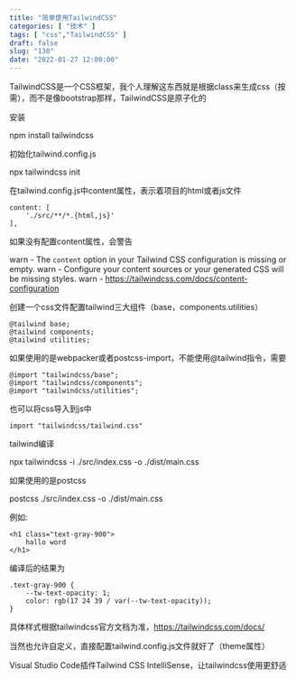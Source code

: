 ```yaml
---
title: "简单使用TailwindCSS"
categories: [ "技术" ]
tags: [ "css","TailwindCSS" ]
draft: false
slug: "130"
date: "2022-01-27 12:00:00"
---
```


TailwindCSS是一个CSS框架，我个人理解这东西就是根据class来生成css（按需），而不是像bootstrap那样，TailwindCSS是原子化的


安装

npm install tailwindcss

初始化tailwind.config.js

npx tailwindcss init



在tailwind.config.js中content属性，表示着项目的html或者js文件

    content: [
        './src/**/*.{html,js}'
    ],

如果没有配置content属性，会警告

warn - The `content` option in your Tailwind CSS configuration is missing or empty.
warn - Configure your content sources or your generated CSS will be missing styles.
warn - https://tailwindcss.com/docs/content-configuration


创建一个css文件配置tailwind三大组件（base，components.utilities）

    @tailwind base;
    @tailwind components;
    @tailwind utilities;

如果使用的是webpacker或者postcss-import，不能使用@tailwind指令，需要

    @import "tailwindcss/base";
    @import "tailwindcss/components";
    @import "tailwindcss/utilities";

也可以将css导入到js中

    import "tailwindcss/tailwind.css"


tailwind编译

npx tailwindcss -i ./src/index.css -o ./dist/main.css

如果使用的是postcss

postcss ./src/index.css -o ./dist/main.css



例如:

    <h1 class="text-gray-900">
        hallo word
    </h1>


编译后的结果为

    .text-gray-900 {
        --tw-text-opacity: 1;
        color: rgb(17 24 39 / var(--tw-text-opacity));
    }


具体样式根据tailwindcss官方文档为准，https://tailwindcss.com/docs/


当然也允许自定义，直接配置tailwind.config.js文件就好了（theme属性）


Visual Studio Code插件Tailwind CSS IntelliSense，让tailwindcss使用更舒适